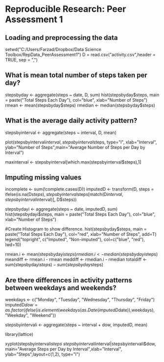 # Reproducible Research: Peer Assessment 1


## Loading and preprocessing the data
setwd("C:/Users/Farzad/Dropbox/Data Science Toolbox/RepData_PeerAssessment1")
D = read.csv("activity.csv",header = TRUE, sep = ",")


## What is mean total number of steps taken per day?

stepsbyday <- aggregate(steps ~ date, D, sum)
hist(stepsbyday$steps, main = paste("Total Steps Each Day"), col="blue", xlab="Number of Steps")
rmean <- mean(stepsbyday$steps)
rmedian <- median(stepsbyday$steps)

## What is the average daily activity pattern?
stepsbyinterval <- aggregate(steps ~ interval, D, mean)

plot(stepsbyinterval$interval,stepsbyinterval$steps, type="l", xlab="Interval", ylab="Number of Steps",main="Average Number of Steps per Day by Interval")

maxinterval <- stepsbyinterval[which.max(stepsbyinterval$steps),1]



## Imputing missing values

incomplete <- sum(!complete.cases(D))
imputedD <- transform(D, steps = ifelse(is.na(D$steps), stepsbyinterval$steps[match(D$interval, stepsbyinterval$interval)], D$steps))

stepsbydayi <- aggregate(steps ~ date, imputedD, sum)
hist(stepsbydayi$steps, main = paste("Total Steps Each Day"), col="blue", xlab="Number of Steps")

#Create Histogram to show difference. 
hist(stepsbyday$steps, main = paste("Total Steps Each Day"), col="red", xlab="Number of Steps", add=T)
legend("topright", c("Imputed", "Non-imputed"), col=c("blue", "red"), lwd=10)

rmean.i <- mean(stepsbydayi$steps)
rmedian.i <- median(stepsbydayi$steps)
meandiff <- rmean.i - rmean
meddiff <- rmedian.i - rmedian
totaldiff <- sum(stepsbydayi$steps) - sum(stepsbyday$steps)


## Are there differences in activity patterns between weekdays and weekends?
weekdays <- c("Monday", "Tuesday", "Wednesday", "Thursday", "Friday")
imputedD$dow = as.factor(ifelse(is.element(weekdays(as.Date(imputedD$date)),weekdays), "Weekday", "Weekend"))

stepsbyintervali <- aggregate(steps ~ interval + dow, imputedD, mean)

library(lattice)

xyplot(stepsbyintervali$steps ~ stepsbyintervali$interval|stepsbyintervali$dow, main="Average Steps per Day by Interval",xlab="Interval", ylab="Steps",layout=c(1,2), type="l")
